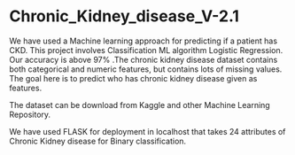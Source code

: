 # Chronic_Kidney_disease_V-2.1
We have used a Machine learning approach for predicting if a patient has CKD. This project involves  Classification ML algorithm Logistic Regression. Our accuracy is above 97% .The chronic kidney disease dataset contains both categorical and numeric features, but contains lots of missing values. The goal here is to predict who has chronic kidney disease given as features.

The dataset can be download from Kaggle and other  Machine Learning Repository.

We have used FLASK for deployment in localhost that takes 24 attributes of Chronic Kidney disease for Binary classification.




